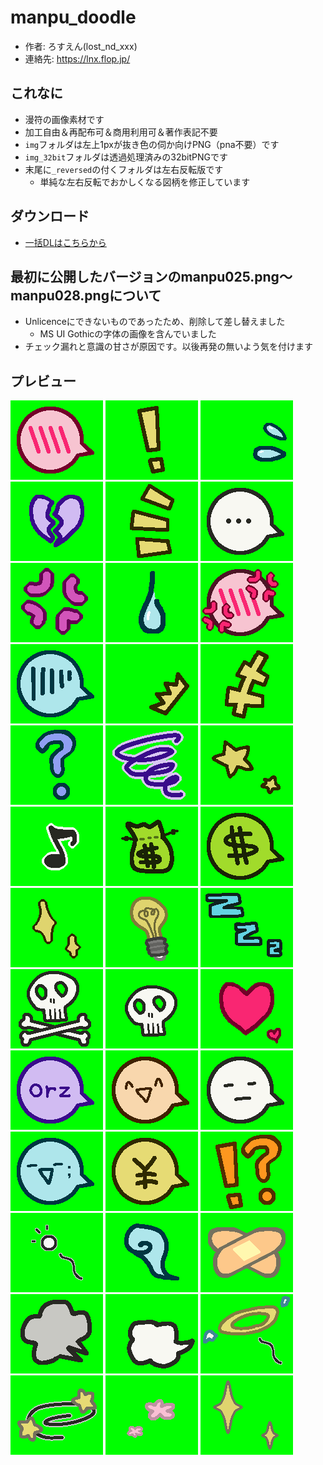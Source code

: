 # manpu_doodle
* 作者: ろすえん(lost_nd_xxx)
* 連絡先: https://lnx.flop.jp/

## これなに
* 漫符の画像素材です
* 加工自由＆再配布可＆商用利用可＆著作表記不要
* `img`フォルダは左上1pxが抜き色の伺か向けPNG（pna不要）です
* `img_32bit`フォルダは透過処理済みの32bitPNGです
* 末尾に`_reversed`の付くフォルダは左右反転版です
  * 単純な左右反転でおかしくなる図柄を修正しています

## ダウンロード
* [一括DLはこちらから](https://github.com/lost-nd-xxx/manpu_doodle/archive/refs/heads/main.zip)

## 最初に公開したバージョンのmanpu025.png～manpu028.pngについて
* Unlicenceにできないものであったため、削除して差し替えました
  * MS UI Gothicの字体の画像を含んでいました
* チェック漏れと意識の甘さが原因です。以後再発の無いよう気を付けます

## プレビュー
![manpu001.png](img/manpu001.png)
![manpu002.png](img/manpu002.png)
![manpu003.png](img/manpu003.png)
![manpu004.png](img/manpu004.png)
![manpu005.png](img/manpu005.png)
![manpu006.png](img/manpu006.png)
![manpu007.png](img/manpu007.png)
![manpu008.png](img/manpu008.png)
![manpu009.png](img/manpu009.png)
![manpu010.png](img/manpu010.png)
![manpu011.png](img/manpu011.png)
![manpu012.png](img/manpu012.png)
![manpu013.png](img/manpu013.png)
![manpu014.png](img/manpu014.png)
![manpu015.png](img/manpu015.png)
![manpu016.png](img/manpu016.png)
![manpu017.png](img/manpu017.png)
![manpu018.png](img/manpu018.png)
![manpu019.png](img/manpu019.png)
![manpu020.png](img/manpu020.png)
![manpu021.png](img/manpu021.png)
![manpu022.png](img/manpu022.png)
![manpu023.png](img/manpu023.png)
![manpu024.png](img/manpu024.png)
![manpu025.png](img/manpu025.png)
![manpu026.png](img/manpu026.png)
![manpu027.png](img/manpu027.png)
![manpu028.png](img/manpu028.png)
![manpu029.png](img/manpu029.png)
![manpu030.png](img/manpu030.png)
![manpu031.png](img/manpu031.png)
![manpu032.png](img/manpu032.png)
![manpu033.png](img/manpu033.png)
![manpu034.png](img/manpu034.png)
![manpu035.png](img/manpu035.png)
![manpu036.png](img/manpu036.png)
![manpu037.png](img/manpu037.png)
![manpu038.png](img/manpu038.png)
![manpu039.png](img/manpu039.png)
